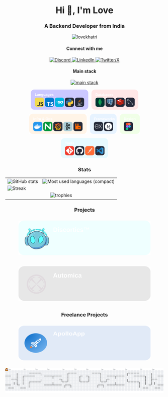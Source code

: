 <h1 align="center">Hi 👋, I'm Love</h1>
<h3 align="center">A Backend Developer from India</h3>

<p align="center">
    <img src="https://komarev.com/ghpvc/?username=lovekhatri&label=Profile%20views&color=0e75b6&style=flat"
        alt="lovekhatri" />
</p>

<h4 align="center">Connect with me</h4>
<p align="center">
        <a href="https://discord.com/users/831367868415344640" target="_blank">
                <img src="https://skillicons.dev/icons?i=discord" height="40" alt="Discord" />
        </a>
        <a href="https://linkedin.com/in/lovekhatri" target="_blank">
                <img src="https://skillicons.dev/icons?i=linkedin" height="40" alt="LinkedIn" />
        </a>
        <a href="https://twitter.com/amourakalove" target="_blank">
                <img src="https://skillicons.dev/icons?i=twitter" height="40" alt="Twitter/X" />
        </a>
</p>
<h4 align="center">Main stack</h4>
<p align="center">
    <a href="#"><img src="https://skillicons.dev/icons?i=ts,nodejs,postgres,mongodb,redis,docker" height="46" alt="main stack" /></a>
</p>

<div align="center" style="display:flex; flex-wrap:wrap; gap:10px; justify-content:center;">
  <a href="#"><img src="/assets/skills/languages.svg" height="64" alt="languages" /></a>
  <a href="#"><img src="/assets/skills/databases.svg" height="64" alt="databases" /></a>
  <a href="#"><img src="/assets/skills/infra.svg" height="64" alt="infra" /></a>
  <a href="#"><img src="/assets/skills/frameworks.svg" height="64" alt="frameworks" /></a>
  <a href="#"><img src="/assets/skills/design.svg" height="64" alt="figma" /></a>
  <a href="#"><img src="/assets/skills/tooling.svg" height="64" alt="tooling" /></a>
</div>

<h3 align="center">Stats</h3>
<div align="center">
    <table cols="5" border="0">
      <tr>
        <td colspan="3">
          <picture>
            <source srcset="https://lovekhatri-github-stats.vercel.app/api?username=lovekhatri&show_icons=true&locale=en&include_all_commits=true&bg_color=00000000&show=reviews,prs_merged&hide=stars,issues&theme=dark&hide_border=true" media="(prefers-color-scheme: dark)" />
            <source srcset="https://lovekhatri-github-stats.vercel.app/api?username=lovekhatri&show_icons=true&locale=en&bg_color=00000000&include_all_commits=true&show=reviews,prs_merged&hide=stars,issues&hide_border=true" media="(prefers-color-scheme: light), (prefers-color-scheme: no-preference)" />
            <img alt="GitHub stats" width="100%" src="https://lovekhatri-github-stats.vercel.app/api?username=lovekhatri&show_icons=true&locale=en&bg_color=00000000&include_all_commits=true&show=reviews,prs_merged&hide=stars,issues&hide_border=true" />
          </picture>
        </td>
        <td colspan="2">
          <div style="display:flex; flex-direction:column; gap:8px; align-items:center;">
            <img alt="Most used languages (compact)" width="100%" src="https://lovekhatri-github-stats.vercel.app/api/top-langs/?username=LoveKhatri&layout=compact&bg_color=00000000&hide_border=true" />
          </div>
        </td>
      </tr>
      <tr>
        <td colspan="5">
          <picture>
            <source srcset="https://github-readme-streak-stats.herokuapp.com?user=LoveKhatri&theme=transparent&hide_border=true" media="(prefers-color-scheme: dark)" />
            <source srcset="https://github-readme-streak-stats.herokuapp.com?user=LoveKhatri&theme=transparent&hide_border=true" media="(prefers-color-scheme: light), (prefers-color-scheme: no-preference)" />
            <img alt="Streak" width="100%" height="250" src="https://github-readme-streak-stats.herokuapp.com?user=LoveKhatri&theme=transparent&hide_border=true" />
          </picture>
        </td>
      </tr>
      <tr>
        <td colspan="5" align="center">
          <img alt="trophies" width="860" src="https://github-profile-trophy.vercel.app/?username=lovekhatri&row=1&column=7&no-bg=true&no-frame=false&margin-w=5&margin-h=5&theme=flat&rank=-C,-?" />
        </td>
      </tr>
    </table>
</div>

<h3 align="center">Projects</h3>
<div align="center" style="display:flex; flex-wrap:wrap; gap:16px; justify-content:center;">
    <a href="https://discortics.com" target="_blank">
      <img src="assets/projects/discortics.svg" alt="Discortics project card" width="420" height="110" style="margin:8px;" />
    </a>
    <a href="https://automica.app" target="_blank">
      <img src="assets/projects/automica.svg" alt="Automica project card" width="420" height="110" style="margin:8px;" />
    </a>
</div>

<h3 align="center">Freelance Projects</h3>
<div align="center" style="display:flex; flex-wrap:wrap; gap:16px; justify-content:center;">
    <a href="https://apolloapp.co" target="_blank">
      <img src="assets/projects/apolloapp.svg" alt="ApolloApp project card" width="420" height="110" style="margin:8px;" />
    </a>
</div>

<p align="center">
    <picture>
        <source media="(prefers-color-scheme: dark)" srcset="https://raw.githubusercontent.com/LoveKhatri/LoveKhatri/output/pacman-contribution-graph-dark.svg">
        <source media="(prefers-color-scheme: light)" srcset="https://raw.githubusercontent.com/LoveKhatri/LoveKhatri/output/pacman-contribution-graph.svg">
        <img alt="pacman contribution graph" src="https://raw.githubusercontent.com/LoveKhatri/LoveKhatri/output/pacman-contribution-graph.svg">
    </picture>
</p>
